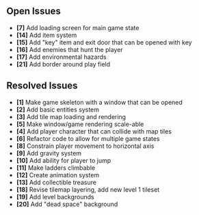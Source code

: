 ## Open Issues ##

+ **[7]** Add loading screen for main game state
+ **[14]** Add item system
+ **[15]** Add "key" item and exit door that can be opened with key
+ **[16]** Add enemies that hunt the player
+ **[17]** Add environmental hazards
+ **[21]** Add border around play field


## Resolved Issues ##

+ **[1]** Make game skeleton with a window that can be opened
+ **[2]** Add basic entities system
+ **[3]** Add tile map loading and rendering
+ **[5]** Make window/game rendering scale-able
+ **[4]** Add player character that can collide with map tiles
+ **[6]** Refactor code to allow for multiple game states
+ **[8]** Constrain player movement to horizontal axis
+ **[9]** Add gravity system
+ **[10]** Add ability for player to jump
+ **[11]** Make ladders climbable
+ **[12]** Create animation system
+ **[13]** Add collectible treasure
+ **[18]** Revise tilemap layering, add new level 1 tileset
+ **[19]** Add level backgrounds
+ **[20]** Add "dead space" background
